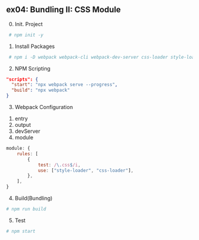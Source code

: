 ## ex04: Bundling II: CSS Module

0. Init. Project

```sh
 # npm init -y
```

1. Install Packages

```sh
 # npm i -D webpack webpack-cli webpack-dev-server css-loader style-loader
```

2. NPM Scripting

```json
"scripts": {
  "start": "npx webpack serve --progress",
  "build": "npx webpack"
}
```

3. Webpack Configuration

1) entry
2) output
3) devServer
4) module

```js
module: {
    rules: [
        {
            test: /\.css$/i,
            use: ["style-loader", "css-loader"],
        },
    ],
}
```

4. Build(Bundling)

```sh
# npm run build
```

5. Test

```sh
# npm start
```
